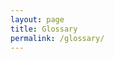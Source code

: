 ```yaml
---
layout: page
title: Glossary
permalink: /glossary/
---
```


<!--- {% include image.html url="/_images/cover2.jpg" width=175 align="right" %}

## Book

Alan Turing and Noam Chomsky: Very Famous Book

## Additional Course Materials

 * If you are not familiar with Python programming, use any online tutorial to get a handle of it.
* [Material #1](http://www.example.com/): how a computer chess player thinks!
* [Material #2](http://www.example.com/): how a computer chess player thinks!
* [Material #3](http://www.example.com/): how a computer chess player thinks! 
* [Material #4](http://www.example.com/): how a computer chess player thinks!
* [Material #5](http://www.example.com/): how a computer chess player thinks! -->
